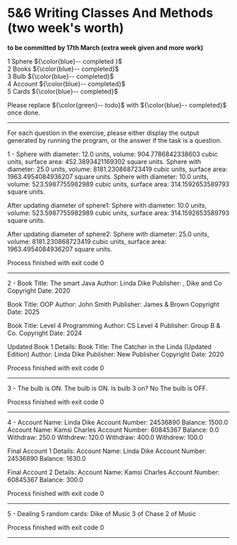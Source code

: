 # 5&6 Writing Classes And Methods (two week's worth)

**to be committed by 17th March (extra week given and more work)**

1 Sphere   ${\color{blue}-- completed }$\
2 Books               ${\color{blue}-- completed}$\
3 Bulb   ${\color{blue}-- completed}$\
4 Account  ${\color{blue}-- completed}$\
5 Cards ${\color{blue}-- completed}$

Please replace ${\color{green}-- todo}$ with ${\color{blue}-- completed}$ once done.

---

For each question in the exercise, please either display the output generated by running the program, or the answer if the task is a question.

1 - Sphere with diameter: 12.0 units, volume: 904.7786842338603 cubic units, surface area: 452.3893421169302 square units.
Sphere with diameter: 25.0 units, volume: 8181.230868723419 cubic units, surface area: 1963.4954084936207 square units.
Sphere with diameter: 10.0 units, volume: 523.5987755982989 cubic units, surface area: 314.1592653589793 square units.

After updating diameter of sphere1:
Sphere with diameter: 10.0 units, volume: 523.5987755982989 cubic units, surface area: 314.1592653589793 square units.

After updating diameter of sphere2:
Sphere with diameter: 25.0 units, volume: 8181.230868723419 cubic units, surface area: 1963.4954084936207 square units.

Process finished with exit code 0

---

2 - Book Title: The smart Java
Author: Linda Dike
Publisher: , Dike and Co
Copyright Date: 2020

Book Title: OOP
Author: John Smith
Publisher: James & Brown
Copyright Date: 2025

Book Title: Level 4 Programming
Author: CS Level 4
Publisher: Group B & Co.
Copyright Date: 2024

Updated Book 1 Details:
Book Title: The Catcher in the Linda (Updated Edition)
Author: Linda Dike
Publisher: New Publisher
Copyright Date: 2020

Process finished with exit code 0

---

3 - The bulb is ON.
The bulb is ON.
Is bulb 3 on? No
The bulb is OFF.

Process finished with exit code 0

---

4 - Account Name: Linda Dike
Account Number: 24536890
Balance: 1500.0
Account Name: Kamsi Charles
Account Number: 60845367
Balance: 0.0
Withdraw: 250.0
Withdrew: 120.0
Withdraw: 400.0
Withdrew: 100.0

Final Account 1 Details:
Account Name: Linda Dike
Account Number: 24536890
Balance: 1630.0

Final Account 2 Details:
Account Name: Kamsi Charles
Account Number: 60845367
Balance: 300.0

Process finished with exit code 0

---

5 - Dealing 5 random cards:
Dike of Music
3 of Chase
2 of Music

Process finished with exit code 0

---
